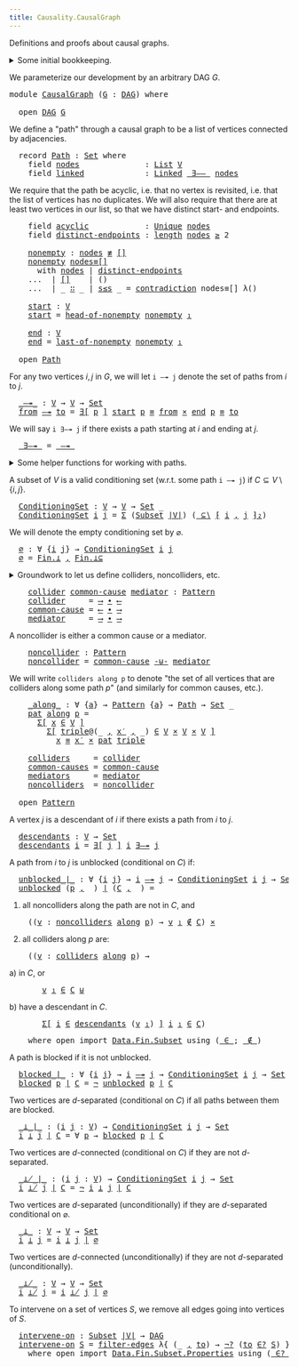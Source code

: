 ```yaml
---
title: Causality.CausalGraph
---
```


Definitions and proofs about causal graphs.

<details>
<summary>Some initial bookkeeping.</summary>
<div>
<pre class="Agda"><a id="153" class="Symbol">{-#</a> <a id="157" class="Keyword">OPTIONS</a> <a id="165" class="Pragma">--without-K</a> <a id="177" class="Pragma">--safe</a> <a id="184" class="Symbol">#-}</a>

<a id="189" class="Keyword">module</a> <a id="196" href="Causality.CausalGraph.html" class="Module">Causality.CausalGraph</a> <a id="218" class="Keyword">where</a>
</pre>
We import some of the other files in this project (to see the documentation for a module, click on its name).

<pre class="Agda"><a id="348" class="Keyword">open</a> <a id="353" class="Keyword">import</a> <a id="360" href="Causality.Data.Fin.Subset.html" class="Module">Causality.Data.Fin.Subset</a>
<a id="386" class="Keyword">open</a> <a id="391" class="Keyword">import</a> <a id="398" href="Causality.Data.Graph.html" class="Module">Causality.Data.Graph</a>
<a id="419" class="Keyword">open</a> <a id="424" class="Keyword">import</a> <a id="431" href="Causality.Data.Graphoid.html" class="Module">Causality.Data.Graphoid</a>
<a id="455" class="Keyword">open</a> <a id="460" class="Keyword">import</a> <a id="467" href="Causality.Data.List.html" class="Module">Causality.Data.List</a>
</pre>
<details>
<summary>Standard library imports.</summary>
<div>
<pre class="Agda"><a id="561" class="Keyword">open</a> <a id="566" class="Keyword">import</a> <a id="573" href="Data.Fin.html" class="Module">Data.Fin</a> <a id="582" class="Keyword">using</a> <a id="588" class="Symbol">(</a><a id="589" href="Data.Fin.Base.html#1154" class="Datatype">Fin</a><a id="592" class="Symbol">)</a>
<a id="594" class="Keyword">open</a> <a id="599" class="Keyword">import</a> <a id="606" href="Data.Fin.Subset.html" class="Module">Data.Fin.Subset</a> <a id="622" class="Keyword">using</a> <a id="628" class="Symbol">(</a><a id="629" href="Data.Fin.Subset.html#1064" class="Function">Subset</a><a id="635" class="Symbol">;</a> <a id="637" href="Data.Fin.Subset.html#2387" class="Function">⋃</a><a id="638" class="Symbol">)</a>
<a id="640" class="Keyword">import</a> <a id="647" href="Data.Fin.Subset.html" class="Module">Data.Fin.Subset</a> <a id="663" class="Symbol">as</a> <a id="666" class="Module">Fin</a>
<a id="670" class="Keyword">import</a> <a id="677" href="Data.Fin.Subset.Properties.html" class="Module">Data.Fin.Subset.Properties</a> <a id="704" class="Symbol">as</a> <a id="707" class="Module">Fin</a>
<a id="711" class="Keyword">open</a> <a id="716" class="Keyword">import</a> <a id="723" href="Data.List.html" class="Module">Data.List</a> <a id="733" class="Keyword">using</a> <a id="739" class="Symbol">(</a><a id="740" href="Agda.Builtin.List.html#147" class="Datatype">List</a><a id="744" class="Symbol">;</a> <a id="746" href="Agda.Builtin.List.html#199" class="InductiveConstructor Operator">_∷_</a><a id="749" class="Symbol">;</a> <a id="751" href="Data.List.Base.html#7793" class="InductiveConstructor">[]</a><a id="753" class="Symbol">;</a> <a id="755" href="Data.List.Base.html#5083" class="Function">length</a><a id="761" class="Symbol">)</a>
<a id="763" class="Keyword">open</a> <a id="768" class="Keyword">import</a> <a id="775" href="Data.List.Relation.Unary.Linked.html" class="Module">Data.List.Relation.Unary.Linked</a> <a id="807" class="Keyword">using</a> <a id="813" class="Symbol">(</a><a id="814" href="Data.List.Relation.Unary.Linked.html#1362" class="Datatype">Linked</a><a id="820" class="Symbol">)</a>
<a id="822" class="Keyword">open</a> <a id="827" class="Keyword">import</a> <a id="834" href="Data.List.Relation.Unary.Unique.Propositional.html" class="Module">Data.List.Relation.Unary.Unique.Propositional</a> <a id="880" class="Keyword">using</a> <a id="886" class="Symbol">(</a><a id="887" href="Data.List.Relation.Unary.Unique.Setoid.html#785" class="Datatype">Unique</a><a id="893" class="Symbol">)</a>
<a id="895" class="Keyword">import</a> <a id="902" href="Data.List.Relation.Unary.Unique.Propositional.Properties.html" class="Module">Data.List.Relation.Unary.Unique.Propositional.Properties</a> <a id="959" class="Symbol">as</a> <a id="962" class="Module">Unique</a>
<a id="969" class="Keyword">open</a> <a id="974" class="Keyword">import</a> <a id="981" href="Data.Nat.html" class="Module">Data.Nat</a> <a id="990" class="Keyword">using</a> <a id="996" class="Symbol">(</a><a id="997" href="Agda.Builtin.Nat.html#203" class="Datatype">ℕ</a><a id="998" class="Symbol">;</a> <a id="1000" href="Data.Nat.Base.html#2259" class="Function Operator">_≥_</a><a id="1003" class="Symbol">;</a> <a id="1005" href="Data.Nat.Base.html#1756" class="InductiveConstructor">s≤s</a><a id="1008" class="Symbol">)</a>
<a id="1010" class="Keyword">open</a> <a id="1015" class="Keyword">import</a> <a id="1022" href="Data.Product.html" class="Module">Data.Product</a> <a id="1035" class="Keyword">using</a> <a id="1041" class="Symbol">(</a><a id="1042" href="Data.Product.Base.html#1371" class="Function">∃-syntax</a><a id="1050" class="Symbol">;</a> <a id="1052" href="Agda.Builtin.Sigma.html#165" class="Record">Σ</a><a id="1053" class="Symbol">;</a> <a id="1055" href="Data.Product.Base.html#1244" class="Function">Σ-syntax</a><a id="1063" class="Symbol">;</a> <a id="1065" href="Data.Product.Base.html#1618" class="Function Operator">_×_</a><a id="1068" class="Symbol">;</a> <a id="1070" href="Agda.Builtin.Sigma.html#235" class="InductiveConstructor Operator">_,_</a><a id="1073" class="Symbol">)</a> <a id="1075" class="Keyword">renaming</a> <a id="1084" class="Symbol">(</a><a id="1085" href="Data.Product.Base.html#636" class="Field">proj₁</a> <a id="1091" class="Symbol">to</a> <a id="1094" class="Field">_₁</a><a id="1096" class="Symbol">)</a>
<a id="1098" class="Keyword">open</a> <a id="1103" class="Keyword">import</a> <a id="1110" href="Data.Sum.html" class="Module">Data.Sum</a> <a id="1119" class="Keyword">using</a> <a id="1125" class="Symbol">(</a><a id="1126" href="Data.Sum.Base.html#625" class="Datatype Operator">_⊎_</a><a id="1129" class="Symbol">)</a>
<a id="1131" class="Keyword">open</a> <a id="1136" class="Keyword">import</a> <a id="1143" href="Function.html" class="Module">Function</a> <a id="1152" class="Keyword">using</a> <a id="1158" class="Symbol">(</a><a id="1159" href="Function.Base.html#1115" class="Function Operator">_∘_</a><a id="1162" class="Symbol">;</a> <a id="1164" href="Function.Base.html#4042" class="Function Operator">case_of_</a><a id="1172" class="Symbol">)</a>
<a id="1174" class="Keyword">open</a> <a id="1179" class="Keyword">import</a> <a id="1186" href="Relation.Binary.PropositionalEquality.html" class="Module">Relation.Binary.PropositionalEquality</a> <a id="1224" class="Keyword">using</a> <a id="1230" class="Symbol">(</a><a id="1231" href="Agda.Builtin.Equality.html#150" class="Datatype Operator">_≡_</a><a id="1234" class="Symbol">;</a> <a id="1236" href="Relation.Binary.PropositionalEquality.Core.html#858" class="Function Operator">_≢_</a><a id="1239" class="Symbol">;</a> <a id="1241" href="Agda.Builtin.Equality.html#207" class="InductiveConstructor">refl</a><a id="1245" class="Symbol">)</a>
<a id="1247" class="Keyword">open</a> <a id="1252" class="Keyword">import</a> <a id="1259" href="Relation.Nullary.html" class="Module">Relation.Nullary</a> <a id="1276" class="Keyword">using</a> <a id="1282" class="Symbol">(</a><a id="1283" href="Relation.Nullary.Negation.Core.html#698" class="Function Operator">¬_</a><a id="1285" class="Symbol">;</a> <a id="1287" href="Relation.Nullary.Decidable.Core.html#2517" class="Function">¬?</a><a id="1289" class="Symbol">;</a> <a id="1291" href="Relation.Nullary.Negation.Core.html#1226" class="Function">contradiction</a><a id="1304" class="Symbol">)</a>
</pre></div>
</details>

<details>
<summary>Some utility functions, for use below.</summary>
<div>
<pre class="Agda"><a id="_-×-_"></a><a id="1411" href="Causality.CausalGraph.html#1411" class="Function Operator">_-×-_</a> <a id="1417" class="Symbol">:</a> <a id="1419" class="Symbol">∀</a> <a id="1421" class="Symbol">{</a><a id="1422" href="Causality.CausalGraph.html#1422" class="Bound">a</a> <a id="1424" href="Causality.CausalGraph.html#1424" class="Bound">b</a> <a id="1426" href="Causality.CausalGraph.html#1426" class="Bound">c</a><a id="1427" class="Symbol">}</a> <a id="1429" class="Symbol">{</a><a id="1430" href="Causality.CausalGraph.html#1430" class="Bound">A</a> <a id="1432" class="Symbol">:</a> <a id="1434" href="Agda.Primitive.html#388" class="Primitive">Set</a> <a id="1438" href="Causality.CausalGraph.html#1422" class="Bound">a</a><a id="1439" class="Symbol">}</a> <a id="1441" class="Symbol">→</a> <a id="1443" class="Symbol">(</a><a id="1444" href="Causality.CausalGraph.html#1430" class="Bound">A</a> <a id="1446" class="Symbol">→</a> <a id="1448" href="Agda.Primitive.html#388" class="Primitive">Set</a> <a id="1452" href="Causality.CausalGraph.html#1424" class="Bound">b</a><a id="1453" class="Symbol">)</a> <a id="1455" class="Symbol">→</a> <a id="1457" class="Symbol">(</a><a id="1458" href="Causality.CausalGraph.html#1430" class="Bound">A</a> <a id="1460" class="Symbol">→</a> <a id="1462" href="Agda.Primitive.html#388" class="Primitive">Set</a> <a id="1466" href="Causality.CausalGraph.html#1426" class="Bound">c</a><a id="1467" class="Symbol">)</a> <a id="1469" class="Symbol">→</a> <a id="1471" class="Symbol">(</a><a id="1472" href="Causality.CausalGraph.html#1430" class="Bound">A</a> <a id="1474" class="Symbol">→</a> <a id="1476" href="Agda.Primitive.html#388" class="Primitive">Set</a> <a id="1480" class="Symbol">_)</a>
<a id="1483" href="Causality.CausalGraph.html#1483" class="Bound">P</a> <a id="1485" href="Causality.CausalGraph.html#1411" class="Function Operator">-×-</a> <a id="1489" href="Causality.CausalGraph.html#1489" class="Bound">Q</a> <a id="1491" class="Symbol">=</a> <a id="1493" class="Symbol">λ</a> <a id="1495" href="Causality.CausalGraph.html#1495" class="Bound">x</a> <a id="1497" class="Symbol">→</a> <a id="1499" href="Causality.CausalGraph.html#1483" class="Bound">P</a> <a id="1501" href="Causality.CausalGraph.html#1495" class="Bound">x</a> <a id="1503" href="Data.Product.Base.html#1618" class="Function Operator">×</a> <a id="1505" href="Causality.CausalGraph.html#1489" class="Bound">Q</a> <a id="1507" href="Causality.CausalGraph.html#1495" class="Bound">x</a>

<a id="_-⊎-_"></a><a id="1510" href="Causality.CausalGraph.html#1510" class="Function Operator">_-⊎-_</a> <a id="1516" class="Symbol">:</a> <a id="1518" class="Symbol">∀</a> <a id="1520" class="Symbol">{</a><a id="1521" href="Causality.CausalGraph.html#1521" class="Bound">a</a> <a id="1523" href="Causality.CausalGraph.html#1523" class="Bound">b</a> <a id="1525" href="Causality.CausalGraph.html#1525" class="Bound">c</a><a id="1526" class="Symbol">}</a> <a id="1528" class="Symbol">{</a><a id="1529" href="Causality.CausalGraph.html#1529" class="Bound">A</a> <a id="1531" class="Symbol">:</a> <a id="1533" href="Agda.Primitive.html#388" class="Primitive">Set</a> <a id="1537" href="Causality.CausalGraph.html#1521" class="Bound">a</a><a id="1538" class="Symbol">}</a> <a id="1540" class="Symbol">→</a> <a id="1542" class="Symbol">(</a><a id="1543" href="Causality.CausalGraph.html#1529" class="Bound">A</a> <a id="1545" class="Symbol">→</a> <a id="1547" href="Agda.Primitive.html#388" class="Primitive">Set</a> <a id="1551" href="Causality.CausalGraph.html#1523" class="Bound">b</a><a id="1552" class="Symbol">)</a> <a id="1554" class="Symbol">→</a> <a id="1556" class="Symbol">(</a><a id="1557" href="Causality.CausalGraph.html#1529" class="Bound">A</a> <a id="1559" class="Symbol">→</a> <a id="1561" href="Agda.Primitive.html#388" class="Primitive">Set</a> <a id="1565" href="Causality.CausalGraph.html#1525" class="Bound">c</a><a id="1566" class="Symbol">)</a> <a id="1568" class="Symbol">→</a> <a id="1570" class="Symbol">(</a><a id="1571" href="Causality.CausalGraph.html#1529" class="Bound">A</a> <a id="1573" class="Symbol">→</a> <a id="1575" href="Agda.Primitive.html#388" class="Primitive">Set</a> <a id="1579" class="Symbol">_)</a>
<a id="1582" href="Causality.CausalGraph.html#1582" class="Bound">P</a> <a id="1584" href="Causality.CausalGraph.html#1510" class="Function Operator">-⊎-</a> <a id="1588" href="Causality.CausalGraph.html#1588" class="Bound">Q</a> <a id="1590" class="Symbol">=</a> <a id="1592" class="Symbol">λ</a> <a id="1594" href="Causality.CausalGraph.html#1594" class="Bound">x</a> <a id="1596" class="Symbol">→</a> <a id="1598" href="Causality.CausalGraph.html#1582" class="Bound">P</a> <a id="1600" href="Causality.CausalGraph.html#1594" class="Bound">x</a> <a id="1602" href="Data.Sum.Base.html#625" class="Datatype Operator">⊎</a> <a id="1604" href="Causality.CausalGraph.html#1588" class="Bound">Q</a> <a id="1606" href="Causality.CausalGraph.html#1594" class="Bound">x</a>
</pre></div>
</details>
</div>
</details>

We parameterize our development by an arbitrary DAG $G$.

<pre class="Agda"><a id="1715" class="Keyword">module</a> <a id="CausalGraph"></a><a id="1722" href="Causality.CausalGraph.html#1722" class="Module">CausalGraph</a> <a id="1734" class="Symbol">(</a><a id="1735" href="Causality.CausalGraph.html#1735" class="Bound">G</a> <a id="1737" class="Symbol">:</a> <a id="1739" href="Causality.Data.Graph.html#2298" class="Record">DAG</a><a id="1742" class="Symbol">)</a> <a id="1744" class="Keyword">where</a>

  <a id="1753" class="Keyword">open</a> <a id="1758" href="Causality.Data.Graph.html#2298" class="Module">DAG</a> <a id="1762" href="Causality.CausalGraph.html#1735" class="Bound">G</a>
</pre>
We define a "path" through a causal graph to be a list of vertices connected by adjacencies.

<pre class="Agda">  <a id="1873" class="Keyword">record</a> <a id="CausalGraph.Path"></a><a id="1880" href="Causality.CausalGraph.html#1880" class="Record">Path</a> <a id="1885" class="Symbol">:</a> <a id="1887" href="Agda.Primitive.html#388" class="Primitive">Set</a> <a id="1891" class="Keyword">where</a>
    <a id="1901" class="Keyword">field</a> <a id="CausalGraph.Path.nodes"></a><a id="1907" href="Causality.CausalGraph.html#1907" class="Field">nodes</a>              <a id="1926" class="Symbol">:</a> <a id="1928" href="Agda.Builtin.List.html#147" class="Datatype">List</a> <a id="1933" href="Causality.Data.Graph.html#745" class="Function">V</a>
    <a id="1939" class="Keyword">field</a> <a id="CausalGraph.Path.linked"></a><a id="1945" href="Causality.CausalGraph.html#1945" class="Field">linked</a>             <a id="1964" class="Symbol">:</a> <a id="1966" href="Data.List.Relation.Unary.Linked.html#1362" class="Datatype">Linked</a> <a id="1973" href="Causality.Data.Graph.html#985" class="Function Operator">_∃——_</a> <a id="1979" href="Causality.CausalGraph.html#1907" class="Field">nodes</a>
</pre>
We require that the path be acyclic, i.e. that no vertex is revisited, i.e. that the list of vertices
has no duplicates. We will also require that there are at least two vertices in our list, so that
we have distinct start- and endpoints.

<pre class="Agda">    <a id="2238" class="Keyword">field</a> <a id="CausalGraph.Path.acyclic"></a><a id="2244" href="Causality.CausalGraph.html#2244" class="Field">acyclic</a>            <a id="2263" class="Symbol">:</a> <a id="2265" href="Data.List.Relation.Unary.Unique.Setoid.html#785" class="Datatype">Unique</a> <a id="2272" href="Causality.CausalGraph.html#1907" class="Field">nodes</a>
    <a id="2282" class="Keyword">field</a> <a id="CausalGraph.Path.distinct-endpoints"></a><a id="2288" href="Causality.CausalGraph.html#2288" class="Field">distinct-endpoints</a> <a id="2307" class="Symbol">:</a> <a id="2309" href="Data.List.Base.html#5083" class="Function">length</a> <a id="2316" href="Causality.CausalGraph.html#1907" class="Field">nodes</a> <a id="2322" href="Data.Nat.Base.html#2259" class="Function Operator">≥</a> <a id="2324" class="Number">2</a>

    <a id="CausalGraph.Path.nonempty"></a><a id="2331" href="Causality.CausalGraph.html#2331" class="Function">nonempty</a> <a id="2340" class="Symbol">:</a> <a id="2342" href="Causality.CausalGraph.html#1907" class="Field">nodes</a> <a id="2348" href="Relation.Binary.PropositionalEquality.Core.html#858" class="Function Operator">≢</a> <a id="2350" href="Agda.Builtin.List.html#184" class="InductiveConstructor">[]</a>
    <a id="2357" href="Causality.CausalGraph.html#2331" class="Function">nonempty</a> <a id="2366" href="Causality.CausalGraph.html#2366" class="Bound">nodes≡[]</a>
      <a id="2381" class="Keyword">with</a> <a id="2386" href="Causality.CausalGraph.html#1907" class="Field">nodes</a> <a id="2392" class="Symbol">|</a> <a id="2394" href="Causality.CausalGraph.html#2288" class="Field">distinct-endpoints</a>
    <a id="2417" class="Symbol">...</a>  <a id="2422" class="Symbol">|</a> <a id="2424" href="Agda.Builtin.List.html#184" class="InductiveConstructor">[]</a>    <a id="2430" class="Symbol">|</a> <a id="2432" class="Symbol">()</a>
    <a id="2439" class="Symbol">...</a>  <a id="2444" class="Symbol">|</a> <a id="2446" class="Symbol">_</a> <a id="2448" href="Agda.Builtin.List.html#199" class="InductiveConstructor Operator">∷</a> <a id="2450" class="Symbol">_</a> <a id="2452" class="Symbol">|</a> <a id="2454" href="Data.Nat.Base.html#1756" class="InductiveConstructor">s≤s</a> <a id="2458" class="Symbol">_</a> <a id="2460" class="Symbol">=</a> <a id="2462" href="Relation.Nullary.Negation.Core.html#1226" class="Function">contradiction</a> <a id="2476" class="Bound">nodes≡[]</a> <a id="2485" class="Symbol">λ()</a>

    <a id="CausalGraph.Path.start"></a><a id="2494" href="Causality.CausalGraph.html#2494" class="Function">start</a> <a id="2500" class="Symbol">:</a> <a id="2502" href="Causality.Data.Graph.html#745" class="Function">V</a>
    <a id="2508" href="Causality.CausalGraph.html#2494" class="Function">start</a> <a id="2514" class="Symbol">=</a> <a id="2516" href="Causality.Data.List.html#3092" class="Function">head-of-nonempty</a> <a id="2533" href="Causality.CausalGraph.html#2331" class="Function">nonempty</a> <a id="2542" href="Causality.CausalGraph.html#1094" class="Field Operator">₁</a>

    <a id="CausalGraph.Path.end"></a><a id="2549" href="Causality.CausalGraph.html#2549" class="Function">end</a> <a id="2553" class="Symbol">:</a> <a id="2555" href="Causality.Data.Graph.html#745" class="Function">V</a>
    <a id="2561" href="Causality.CausalGraph.html#2549" class="Function">end</a> <a id="2565" class="Symbol">=</a> <a id="2567" href="Causality.Data.List.html#2810" class="Function">last-of-nonempty</a> <a id="2584" href="Causality.CausalGraph.html#2331" class="Function">nonempty</a> <a id="2593" href="Causality.CausalGraph.html#1094" class="Field Operator">₁</a>

  <a id="2598" class="Keyword">open</a> <a id="2603" href="Causality.CausalGraph.html#1880" class="Module">Path</a>
</pre>
For any two vertices $i, j$ in $G$, we will let `i —↠ j` denote the set of paths from $i$ to $j$.

<pre class="Agda">  <a id="CausalGraph._—↠_"></a><a id="2722" href="Causality.CausalGraph.html#2722" class="Function Operator">_—↠_</a> <a id="2727" class="Symbol">:</a> <a id="2729" href="Causality.Data.Graph.html#745" class="Function">V</a> <a id="2731" class="Symbol">→</a> <a id="2733" href="Causality.Data.Graph.html#745" class="Function">V</a> <a id="2735" class="Symbol">→</a> <a id="2737" href="Agda.Primitive.html#388" class="Primitive">Set</a>
  <a id="2743" href="Causality.CausalGraph.html#2743" class="Bound">from</a> <a id="2748" href="Causality.CausalGraph.html#2722" class="Function Operator">—↠</a> <a id="2751" href="Causality.CausalGraph.html#2751" class="Bound">to</a> <a id="2754" class="Symbol">=</a> <a id="2756" href="Data.Product.Base.html#1371" class="Function">∃[</a> <a id="2759" href="Causality.CausalGraph.html#2759" class="Bound">p</a> <a id="2761" href="Data.Product.Base.html#1371" class="Function">]</a> <a id="2763" href="Causality.CausalGraph.html#2494" class="Function">start</a> <a id="2769" href="Causality.CausalGraph.html#2759" class="Bound">p</a> <a id="2771" href="Agda.Builtin.Equality.html#150" class="Datatype Operator">≡</a> <a id="2773" href="Causality.CausalGraph.html#2743" class="Bound">from</a> <a id="2778" href="Data.Product.Base.html#1618" class="Function Operator">×</a> <a id="2780" href="Causality.CausalGraph.html#2549" class="Function">end</a> <a id="2784" href="Causality.CausalGraph.html#2759" class="Bound">p</a> <a id="2786" href="Agda.Builtin.Equality.html#150" class="Datatype Operator">≡</a> <a id="2788" href="Causality.CausalGraph.html#2751" class="Bound">to</a>
</pre>
We will say `i ∃—↠ j` if there exists a path starting at $i$ and ending at $j$.

<pre class="Agda">  <a id="CausalGraph._∃—↠_"></a><a id="2887" href="Causality.CausalGraph.html#2887" class="Function Operator">_∃—↠_</a> <a id="2893" class="Symbol">=</a> <a id="2895" href="Causality.CausalGraph.html#2722" class="Function Operator">_—↠_</a>
</pre>
<details>
<summary>Some helper functions for working with paths.</summary>
<div>
<pre class="Agda">  <a id="CausalGraph.triples-along"></a><a id="2996" href="Causality.CausalGraph.html#2996" class="Function">triples-along</a> <a id="3010" class="Symbol">:</a> <a id="3012" href="Causality.CausalGraph.html#1880" class="Record">Path</a> <a id="3017" class="Symbol">→</a> <a id="3019" href="Agda.Builtin.List.html#147" class="Datatype">List</a> <a id="3024" class="Symbol">(</a><a id="3025" href="Causality.Data.Graph.html#745" class="Function">V</a> <a id="3027" href="Data.Product.Base.html#1618" class="Function Operator">×</a> <a id="3029" href="Causality.Data.Graph.html#745" class="Function">V</a> <a id="3031" href="Data.Product.Base.html#1618" class="Function Operator">×</a> <a id="3033" href="Causality.Data.Graph.html#745" class="Function">V</a><a id="3034" class="Symbol">)</a>
  <a id="3038" href="Causality.CausalGraph.html#2996" class="Function">triples-along</a> <a id="3052" class="Symbol">=</a> <a id="3054" href="Causality.Data.List.html#2358" class="Function">triples</a> <a id="3062" href="Function.Base.html#1115" class="Function Operator">∘</a> <a id="3064" href="Causality.CausalGraph.html#1907" class="Field">nodes</a>

  <a id="CausalGraph._visits_"></a><a id="3073" href="Causality.CausalGraph.html#3073" class="Function Operator">_visits_</a> <a id="3082" class="Symbol">:</a> <a id="3084" class="Symbol">(</a><a id="3085" href="Causality.CausalGraph.html#3085" class="Bound">p</a> <a id="3087" class="Symbol">:</a> <a id="3089" href="Causality.CausalGraph.html#1880" class="Record">Path</a><a id="3093" class="Symbol">)</a> <a id="3095" class="Symbol">→</a> <a id="3097" class="Symbol">(</a><a id="3098" href="Causality.CausalGraph.html#3098" class="Bound">v</a> <a id="3100" class="Symbol">:</a> <a id="3102" href="Causality.Data.Graph.html#745" class="Function">V</a><a id="3103" class="Symbol">)</a> <a id="3105" class="Symbol">→</a> <a id="3107" href="Agda.Primitive.html#388" class="Primitive">Set</a>
  <a id="3113" href="Causality.CausalGraph.html#3113" class="Bound">p</a> <a id="3115" href="Causality.CausalGraph.html#3073" class="Function Operator">visits</a> <a id="3122" href="Causality.CausalGraph.html#3122" class="Bound">v</a> <a id="3124" class="Symbol">=</a> <a id="3126" href="Causality.CausalGraph.html#3122" class="Bound">v</a> <a id="3128" href="Data.List.Membership.Setoid.html#950" class="Function Operator">∈</a> <a id="3130" href="Causality.CausalGraph.html#1907" class="Field">nodes</a> <a id="3136" href="Causality.CausalGraph.html#3113" class="Bound">p</a>
    <a id="3142" class="Keyword">where</a> <a id="3148" class="Keyword">open</a> <a id="3153" class="Keyword">import</a> <a id="3160" href="Data.List.Membership.Propositional.html" class="Module">Data.List.Membership.Propositional</a> <a id="3195" class="Keyword">using</a> <a id="3201" class="Symbol">(</a><a id="3202" href="Data.List.Membership.Setoid.html#950" class="Function Operator">_∈_</a><a id="3205" class="Symbol">)</a>
</pre></div>
</details>

A subset of $V$ is a valid conditioning set (w.r.t. some path `i —↠ j`) if $C \subseteq V \setminus \{ i , j \}$.

<pre class="Agda">  <a id="CausalGraph.ConditioningSet"></a><a id="3355" href="Causality.CausalGraph.html#3355" class="Function">ConditioningSet</a> <a id="3371" class="Symbol">:</a> <a id="3373" href="Causality.Data.Graph.html#745" class="Function">V</a> <a id="3375" class="Symbol">→</a> <a id="3377" href="Causality.Data.Graph.html#745" class="Function">V</a> <a id="3379" class="Symbol">→</a> <a id="3381" href="Agda.Primitive.html#388" class="Primitive">Set</a> <a id="3385" class="Symbol">_</a>
  <a id="3389" href="Causality.CausalGraph.html#3355" class="Function">ConditioningSet</a> <a id="3405" href="Causality.CausalGraph.html#3405" class="Bound">i</a> <a id="3407" href="Causality.CausalGraph.html#3407" class="Bound">j</a> <a id="3409" class="Symbol">=</a> <a id="3411" href="Agda.Builtin.Sigma.html#165" class="Record">Σ</a> <a id="3413" class="Symbol">(</a><a id="3414" href="Data.Fin.Subset.html#1064" class="Function">Subset</a> <a id="3421" href="Causality.Data.Graph.html#734" class="Function">|V|</a><a id="3424" class="Symbol">)</a> <a id="3426" class="Symbol">(</a><a id="3427" href="Causality.Data.Fin.Subset.html#5305" class="Function Operator">_⊆∖</a> <a id="3431" href="Causality.Data.Fin.Subset.html#5360" class="Function Operator">⁅</a> <a id="3433" href="Causality.CausalGraph.html#3405" class="Bound">i</a> <a id="3435" href="Agda.Builtin.Sigma.html#235" class="InductiveConstructor Operator">,</a> <a id="3437" href="Causality.CausalGraph.html#3407" class="Bound">j</a> <a id="3439" href="Causality.Data.Fin.Subset.html#5360" class="Function Operator">⁆₂</a><a id="3441" class="Symbol">)</a>
</pre>
We will denote the empty conditioning set by $\varnothing$.

<pre class="Agda">  <a id="CausalGraph.∅"></a><a id="3519" href="Causality.CausalGraph.html#3519" class="Function">∅</a> <a id="3521" class="Symbol">:</a> <a id="3523" class="Symbol">∀</a> <a id="3525" class="Symbol">{</a><a id="3526" href="Causality.CausalGraph.html#3526" class="Bound">i</a> <a id="3528" href="Causality.CausalGraph.html#3528" class="Bound">j</a><a id="3529" class="Symbol">}</a> <a id="3531" class="Symbol">→</a> <a id="3533" href="Causality.CausalGraph.html#3355" class="Function">ConditioningSet</a> <a id="3549" href="Causality.CausalGraph.html#3526" class="Bound">i</a> <a id="3551" href="Causality.CausalGraph.html#3528" class="Bound">j</a>
  <a id="3555" href="Causality.CausalGraph.html#3519" class="Function">∅</a> <a id="3557" class="Symbol">=</a> <a id="3559" href="Data.Fin.Subset.html#1213" class="Function">Fin.⊥</a> <a id="3565" href="Agda.Builtin.Sigma.html#235" class="InductiveConstructor Operator">,</a> <a id="3567" href="Data.Fin.Subset.Properties.html#4655" class="Function">Fin.⊥⊆</a>
</pre>
<details>
<summary>Groundwork to let us define colliders, noncolliders, etc.</summary>
<div>
<pre class="Agda">  <a id="3682" class="Keyword">module</a> <a id="CausalGraph.Pattern"></a><a id="3689" href="Causality.CausalGraph.html#3689" class="Module">Pattern</a> <a id="3697" class="Keyword">where</a>

    <a id="CausalGraph.Pattern.Pattern"></a><a id="3708" href="Causality.CausalGraph.html#3708" class="Function">Pattern</a> <a id="3716" class="Symbol">:</a> <a id="3718" class="Symbol">∀</a> <a id="3720" class="Symbol">{</a><a id="3721" href="Causality.CausalGraph.html#3721" class="Bound">a</a><a id="3722" class="Symbol">}</a> <a id="3724" class="Symbol">→</a> <a id="3726" href="Agda.Primitive.html#388" class="Primitive">Set</a> <a id="3730" class="Symbol">_</a>
    <a id="3736" href="Causality.CausalGraph.html#3708" class="Function">Pattern</a> <a id="3744" class="Symbol">{</a><a id="3745" href="Causality.CausalGraph.html#3745" class="Bound">a</a><a id="3746" class="Symbol">}</a> <a id="3748" class="Symbol">=</a> <a id="3750" href="Causality.Data.Graph.html#745" class="Function">V</a> <a id="3752" href="Data.Product.Base.html#1618" class="Function Operator">×</a> <a id="3754" href="Causality.Data.Graph.html#745" class="Function">V</a> <a id="3756" href="Data.Product.Base.html#1618" class="Function Operator">×</a> <a id="3758" href="Causality.Data.Graph.html#745" class="Function">V</a> <a id="3760" class="Symbol">→</a> <a id="3762" href="Agda.Primitive.html#388" class="Primitive">Set</a> <a id="3766" href="Causality.CausalGraph.html#3745" class="Bound">a</a>


    <a id="3774" class="Keyword">module</a> <a id="CausalGraph.Pattern.Notation"></a><a id="3781" href="Causality.CausalGraph.html#3781" class="Module">Notation</a> <a id="3790" class="Keyword">where</a>

      <a id="CausalGraph.Pattern.Notation._∙_"></a><a id="3803" href="Causality.CausalGraph.html#3803" class="Function Operator">_∙_</a> <a id="3807" class="Symbol">:</a> <a id="3809" class="Symbol">∀</a> <a id="3811" class="Symbol">{</a><a id="3812" href="Causality.CausalGraph.html#3812" class="Bound">a</a> <a id="3814" href="Causality.CausalGraph.html#3814" class="Bound">b</a><a id="3815" class="Symbol">}</a> <a id="3817" class="Symbol">→</a> <a id="3819" class="Symbol">(</a><a id="3820" href="Causality.Data.Graph.html#745" class="Function">V</a> <a id="3822" class="Symbol">→</a> <a id="3824" href="Causality.Data.Graph.html#745" class="Function">V</a> <a id="3826" class="Symbol">→</a> <a id="3828" href="Agda.Primitive.html#388" class="Primitive">Set</a> <a id="3832" href="Causality.CausalGraph.html#3812" class="Bound">a</a><a id="3833" class="Symbol">)</a> <a id="3835" class="Symbol">→</a> <a id="3837" class="Symbol">(</a><a id="3838" href="Causality.Data.Graph.html#745" class="Function">V</a> <a id="3840" class="Symbol">→</a> <a id="3842" href="Causality.Data.Graph.html#745" class="Function">V</a> <a id="3844" class="Symbol">→</a> <a id="3846" href="Agda.Primitive.html#388" class="Primitive">Set</a> <a id="3850" href="Causality.CausalGraph.html#3814" class="Bound">b</a><a id="3851" class="Symbol">)</a> <a id="3853" class="Symbol">→</a> <a id="3855" href="Causality.CausalGraph.html#3708" class="Function">Pattern</a>
      <a id="3869" href="Causality.CausalGraph.html#3869" class="Bound Operator">_l-x_</a> <a id="3875" href="Causality.CausalGraph.html#3803" class="Function Operator">∙</a> <a id="3877" href="Causality.CausalGraph.html#3877" class="Bound Operator">_x-r_</a> <a id="3883" class="Symbol">=</a> <a id="3885" class="Symbol">λ{</a> <a id="3888" class="Symbol">(</a><a id="3889" href="Causality.CausalGraph.html#3889" class="Bound">l</a> <a id="3891" href="Agda.Builtin.Sigma.html#235" class="InductiveConstructor Operator">,</a> <a id="3893" href="Causality.CausalGraph.html#3893" class="Bound">x</a> <a id="3895" href="Agda.Builtin.Sigma.html#235" class="InductiveConstructor Operator">,</a> <a id="3897" href="Causality.CausalGraph.html#3897" class="Bound">r</a><a id="3898" class="Symbol">)</a> <a id="3900" class="Symbol">→</a> <a id="3902" href="Causality.CausalGraph.html#3889" class="Bound">l</a> <a id="3904" href="Causality.CausalGraph.html#3869" class="Bound Operator">l-x</a> <a id="3908" href="Causality.CausalGraph.html#3893" class="Bound">x</a> <a id="3910" href="Data.Product.Base.html#1618" class="Function Operator">×</a> <a id="3912" href="Causality.CausalGraph.html#3893" class="Bound">x</a> <a id="3914" href="Causality.CausalGraph.html#3877" class="Bound Operator">x-r</a> <a id="3918" href="Causality.CausalGraph.html#3897" class="Bound">r</a> <a id="3920" class="Symbol">}</a>

      <a id="CausalGraph.Pattern.Notation.⟶"></a><a id="3929" href="Causality.CausalGraph.html#3929" class="Function">⟶</a> <a id="3931" class="Symbol">=</a> <a id="3933" href="Causality.Data.Graph.html#822" class="Function Operator">_∃⟶_</a>
      <a id="CausalGraph.Pattern.Notation.⟵"></a><a id="3944" href="Causality.CausalGraph.html#3944" class="Function">⟵</a> <a id="3946" class="Symbol">=</a> <a id="3948" href="Causality.Data.Graph.html#940" class="Function Operator">_∃⟵_</a>

    <a id="3958" class="Keyword">open</a> <a id="3963" href="Causality.CausalGraph.html#3781" class="Module">Notation</a>
</pre></div>
</details>

<pre class="Agda">    <a id="CausalGraph.Pattern.collider"></a><a id="4007" href="Causality.CausalGraph.html#4007" class="Function">collider</a> <a id="CausalGraph.Pattern.common-cause"></a><a id="4016" href="Causality.CausalGraph.html#4016" class="Function">common-cause</a> <a id="CausalGraph.Pattern.mediator"></a><a id="4029" href="Causality.CausalGraph.html#4029" class="Function">mediator</a> <a id="4038" class="Symbol">:</a> <a id="4040" href="Causality.CausalGraph.html#3708" class="Function">Pattern</a>
    <a id="4052" href="Causality.CausalGraph.html#4007" class="Function">collider</a>     <a id="4065" class="Symbol">=</a> <a id="4067" href="Causality.CausalGraph.html#3929" class="Function">⟶</a> <a id="4069" href="Causality.CausalGraph.html#3803" class="Function Operator">∙</a> <a id="4071" href="Causality.CausalGraph.html#3944" class="Function">⟵</a>
    <a id="4077" href="Causality.CausalGraph.html#4016" class="Function">common-cause</a> <a id="4090" class="Symbol">=</a> <a id="4092" href="Causality.CausalGraph.html#3944" class="Function">⟵</a> <a id="4094" href="Causality.CausalGraph.html#3803" class="Function Operator">∙</a> <a id="4096" href="Causality.CausalGraph.html#3929" class="Function">⟶</a>
    <a id="4102" href="Causality.CausalGraph.html#4029" class="Function">mediator</a>     <a id="4115" class="Symbol">=</a> <a id="4117" href="Causality.CausalGraph.html#3929" class="Function">⟶</a> <a id="4119" href="Causality.CausalGraph.html#3803" class="Function Operator">∙</a> <a id="4121" href="Causality.CausalGraph.html#3929" class="Function">⟶</a>
</pre>
A noncollider is either a common cause or a mediator.

<pre class="Agda">    <a id="CausalGraph.Pattern.noncollider"></a><a id="4195" href="Causality.CausalGraph.html#4195" class="Function">noncollider</a> <a id="4207" class="Symbol">:</a> <a id="4209" href="Causality.CausalGraph.html#3708" class="Function">Pattern</a>
    <a id="4221" href="Causality.CausalGraph.html#4195" class="Function">noncollider</a> <a id="4233" class="Symbol">=</a> <a id="4235" href="Causality.CausalGraph.html#4016" class="Function">common-cause</a> <a id="4248" href="Causality.CausalGraph.html#1510" class="Function Operator">-⊎-</a> <a id="4252" href="Causality.CausalGraph.html#4029" class="Function">mediator</a>
</pre>
We will write `colliders along p` to denote "the set of all vertices that are colliders along some path $p$"
(and similarly for common causes, etc.).

<pre class="Agda">    <a id="CausalGraph.Pattern._along_"></a><a id="4429" href="Causality.CausalGraph.html#4429" class="Function Operator">_along_</a> <a id="4437" class="Symbol">:</a> <a id="4439" class="Symbol">∀</a> <a id="4441" class="Symbol">{</a><a id="4442" href="Causality.CausalGraph.html#4442" class="Bound">a</a><a id="4443" class="Symbol">}</a> <a id="4445" class="Symbol">→</a> <a id="4447" href="Causality.CausalGraph.html#3708" class="Function">Pattern</a> <a id="4455" class="Symbol">{</a><a id="4456" href="Causality.CausalGraph.html#4442" class="Bound">a</a><a id="4457" class="Symbol">}</a> <a id="4459" class="Symbol">→</a> <a id="4461" href="Causality.CausalGraph.html#1880" class="Record">Path</a> <a id="4466" class="Symbol">→</a> <a id="4468" href="Agda.Primitive.html#388" class="Primitive">Set</a> <a id="4472" class="Symbol">_</a>
    <a id="4478" href="Causality.CausalGraph.html#4478" class="Bound">pat</a> <a id="4482" href="Causality.CausalGraph.html#4429" class="Function Operator">along</a> <a id="4488" href="Causality.CausalGraph.html#4488" class="Bound">p</a> <a id="4490" class="Symbol">=</a>
      <a id="4498" href="Data.Product.Base.html#1244" class="Function">Σ[</a> <a id="4501" href="Causality.CausalGraph.html#4501" class="Bound">x</a> <a id="4503" href="Data.Product.Base.html#1244" class="Function">∈</a> <a id="4505" href="Causality.Data.Graph.html#745" class="Function">V</a> <a id="4507" href="Data.Product.Base.html#1244" class="Function">]</a>
        <a id="4517" href="Data.Product.Base.html#1244" class="Function">Σ[</a> <a id="4520" href="Causality.CausalGraph.html#4520" class="Bound">triple</a><a id="4526" class="Symbol">@(_</a> <a id="4530" href="Agda.Builtin.Sigma.html#235" class="InductiveConstructor Operator">,</a> <a id="4532" href="Causality.CausalGraph.html#4532" class="Bound">x′</a> <a id="4535" href="Agda.Builtin.Sigma.html#235" class="InductiveConstructor Operator">,</a> <a id="4537" class="Symbol">_)</a> <a id="4540" href="Data.Product.Base.html#1244" class="Function">∈</a> <a id="4542" href="Causality.Data.Graph.html#745" class="Function">V</a> <a id="4544" href="Data.Product.Base.html#1618" class="Function Operator">×</a> <a id="4546" href="Causality.Data.Graph.html#745" class="Function">V</a> <a id="4548" href="Data.Product.Base.html#1618" class="Function Operator">×</a> <a id="4550" href="Causality.Data.Graph.html#745" class="Function">V</a> <a id="4552" href="Data.Product.Base.html#1244" class="Function">]</a>
          <a id="4564" href="Causality.CausalGraph.html#4501" class="Bound">x</a> <a id="4566" href="Agda.Builtin.Equality.html#150" class="Datatype Operator">≡</a> <a id="4568" href="Causality.CausalGraph.html#4532" class="Bound">x′</a> <a id="4571" href="Data.Product.Base.html#1618" class="Function Operator">×</a> <a id="4573" href="Causality.CausalGraph.html#4478" class="Bound">pat</a> <a id="4577" href="Causality.CausalGraph.html#4520" class="Bound">triple</a>

    <a id="CausalGraph.Pattern.colliders"></a><a id="4589" href="Causality.CausalGraph.html#4589" class="Function">colliders</a>     <a id="4603" class="Symbol">=</a> <a id="4605" href="Causality.CausalGraph.html#4007" class="Function">collider</a>
    <a id="CausalGraph.Pattern.common-causes"></a><a id="4618" href="Causality.CausalGraph.html#4618" class="Function">common-causes</a> <a id="4632" class="Symbol">=</a> <a id="4634" href="Causality.CausalGraph.html#4016" class="Function">common-cause</a>
    <a id="CausalGraph.Pattern.mediators"></a><a id="4651" href="Causality.CausalGraph.html#4651" class="Function">mediators</a>     <a id="4665" class="Symbol">=</a> <a id="4667" href="Causality.CausalGraph.html#4029" class="Function">mediator</a>
    <a id="CausalGraph.Pattern.noncolliders"></a><a id="4680" href="Causality.CausalGraph.html#4680" class="Function">noncolliders</a>  <a id="4694" class="Symbol">=</a> <a id="4696" href="Causality.CausalGraph.html#4195" class="Function">noncollider</a>

  <a id="4711" class="Keyword">open</a> <a id="4716" href="Causality.CausalGraph.html#3689" class="Module">Pattern</a>
</pre>
A vertex $j$ is a descendant of $i$ if there exists a path from $i$ to $j$.

<pre class="Agda">  <a id="CausalGraph.descendants"></a><a id="4816" href="Causality.CausalGraph.html#4816" class="Function">descendants</a> <a id="4828" class="Symbol">:</a> <a id="4830" href="Causality.Data.Graph.html#745" class="Function">V</a> <a id="4832" class="Symbol">→</a> <a id="4834" href="Agda.Primitive.html#388" class="Primitive">Set</a>
  <a id="4840" href="Causality.CausalGraph.html#4816" class="Function">descendants</a> <a id="4852" href="Causality.CausalGraph.html#4852" class="Bound">i</a> <a id="4854" class="Symbol">=</a> <a id="4856" href="Data.Product.Base.html#1371" class="Function">∃[</a> <a id="4859" href="Causality.CausalGraph.html#4859" class="Bound">j</a> <a id="4861" href="Data.Product.Base.html#1371" class="Function">]</a> <a id="4863" href="Causality.CausalGraph.html#4852" class="Bound">i</a> <a id="4865" href="Causality.CausalGraph.html#2887" class="Function Operator">∃—↠</a> <a id="4869" href="Causality.CausalGraph.html#4859" class="Bound">j</a>
</pre>
A path from $i$ to $j$ is unblocked (conditional on $C$) if:

<pre class="Agda">  <a id="CausalGraph.unblocked_∣_"></a><a id="4948" href="Causality.CausalGraph.html#4948" class="Function Operator">unblocked_∣_</a> <a id="4961" class="Symbol">:</a> <a id="4963" class="Symbol">∀</a> <a id="4965" class="Symbol">{</a><a id="4966" href="Causality.CausalGraph.html#4966" class="Bound">i</a> <a id="4968" href="Causality.CausalGraph.html#4968" class="Bound">j</a><a id="4969" class="Symbol">}</a> <a id="4971" class="Symbol">→</a> <a id="4973" href="Causality.CausalGraph.html#4966" class="Bound">i</a> <a id="4975" href="Causality.CausalGraph.html#2722" class="Function Operator">—↠</a> <a id="4978" href="Causality.CausalGraph.html#4968" class="Bound">j</a> <a id="4980" class="Symbol">→</a> <a id="4982" href="Causality.CausalGraph.html#3355" class="Function">ConditioningSet</a> <a id="4998" href="Causality.CausalGraph.html#4966" class="Bound">i</a> <a id="5000" href="Causality.CausalGraph.html#4968" class="Bound">j</a> <a id="5002" class="Symbol">→</a> <a id="5004" href="Agda.Primitive.html#388" class="Primitive">Set</a>
  <a id="5010" href="Causality.CausalGraph.html#4948" class="Function Operator">unblocked</a> <a id="5020" class="Symbol">(</a><a id="5021" href="Causality.CausalGraph.html#5021" class="Bound">p</a> <a id="5023" href="Agda.Builtin.Sigma.html#235" class="InductiveConstructor Operator">,</a> <a id="5025" class="Symbol">_)</a> <a id="5028" href="Causality.CausalGraph.html#4948" class="Function Operator">∣</a> <a id="5030" class="Symbol">(</a><a id="5031" href="Causality.CausalGraph.html#5031" class="Bound">C</a> <a id="5033" href="Agda.Builtin.Sigma.html#235" class="InductiveConstructor Operator">,</a> <a id="5035" class="Symbol">_)</a> <a id="5038" class="Symbol">=</a>
</pre>
1. all noncolliders along the path are not in $C$, and

<pre class="Agda">    <a id="5113" class="Symbol">((</a><a id="5115" href="Causality.CausalGraph.html#5115" class="Bound">v</a> <a id="5117" class="Symbol">:</a> <a id="5119" href="Causality.CausalGraph.html#4680" class="Function">noncolliders</a> <a id="5132" href="Causality.CausalGraph.html#4429" class="Function Operator">along</a> <a id="5138" href="Causality.CausalGraph.html#5021" class="Bound">p</a><a id="5139" class="Symbol">)</a> <a id="5141" class="Symbol">→</a> <a id="5143" href="Causality.CausalGraph.html#5115" class="Bound">v</a> <a id="5145" href="Causality.CausalGraph.html#1094" class="Field Operator">₁</a> <a id="5147" href="Data.Fin.Subset.html#1638" class="Function Operator">∉</a> <a id="5149" href="Causality.CausalGraph.html#5031" class="Bound">C</a><a id="5150" class="Symbol">)</a> <a id="5152" href="Data.Product.Base.html#1618" class="Function Operator">×</a>
</pre>
2. all colliders along $p$ are:

<pre class="Agda">    <a id="5204" class="Symbol">((</a><a id="5206" href="Causality.CausalGraph.html#5206" class="Bound">v</a> <a id="5208" class="Symbol">:</a> <a id="5210" href="Causality.CausalGraph.html#4589" class="Function">colliders</a> <a id="5220" href="Causality.CausalGraph.html#4429" class="Function Operator">along</a> <a id="5226" href="Causality.CausalGraph.html#5021" class="Bound">p</a><a id="5227" class="Symbol">)</a> <a id="5229" class="Symbol">→</a>
</pre>
   a) in $C$, or

<pre class="Agda">       <a id="5269" href="Causality.CausalGraph.html#5206" class="Bound">v</a> <a id="5271" href="Causality.CausalGraph.html#1094" class="Field Operator">₁</a> <a id="5273" href="Data.Fin.Subset.html#1584" class="Function Operator">∈</a> <a id="5275" href="Causality.CausalGraph.html#5031" class="Bound">C</a> <a id="5277" href="Data.Sum.Base.html#625" class="Datatype Operator">⊎</a>
</pre>
   b) have a descendant in $C$.

<pre class="Agda">       <a id="5332" href="Data.Product.Base.html#1244" class="Function">Σ[</a> <a id="5335" href="Causality.CausalGraph.html#5335" class="Bound">i</a> <a id="5337" href="Data.Product.Base.html#1244" class="Function">∈</a> <a id="5339" href="Causality.CausalGraph.html#4816" class="Function">descendants</a> <a id="5351" class="Symbol">(</a><a id="5352" href="Causality.CausalGraph.html#5206" class="Bound">v</a> <a id="5354" href="Causality.CausalGraph.html#1094" class="Field Operator">₁</a><a id="5355" class="Symbol">)</a> <a id="5357" href="Data.Product.Base.html#1244" class="Function">]</a> <a id="5359" href="Causality.CausalGraph.html#5335" class="Bound">i</a> <a id="5361" href="Causality.CausalGraph.html#1094" class="Field Operator">₁</a> <a id="5363" href="Data.Fin.Subset.html#1584" class="Function Operator">∈</a> <a id="5365" href="Causality.CausalGraph.html#5031" class="Bound">C</a><a id="5366" class="Symbol">)</a>
</pre>
<pre class="Agda">    <a id="5385" class="Keyword">where</a> <a id="5391" class="Keyword">open</a> <a id="5396" class="Keyword">import</a> <a id="5403" href="Data.Fin.Subset.html" class="Module">Data.Fin.Subset</a> <a id="5419" class="Keyword">using</a> <a id="5425" class="Symbol">(</a><a id="5426" href="Data.Fin.Subset.html#1584" class="Function Operator">_∈_</a><a id="5429" class="Symbol">;</a> <a id="5431" href="Data.Fin.Subset.html#1638" class="Function Operator">_∉_</a><a id="5434" class="Symbol">)</a>
</pre>
A path is blocked if it is not unblocked.

<pre class="Agda">  <a id="CausalGraph.blocked_∣_"></a><a id="5494" href="Causality.CausalGraph.html#5494" class="Function Operator">blocked_∣_</a> <a id="5505" class="Symbol">:</a> <a id="5507" class="Symbol">∀</a> <a id="5509" class="Symbol">{</a><a id="5510" href="Causality.CausalGraph.html#5510" class="Bound">i</a> <a id="5512" href="Causality.CausalGraph.html#5512" class="Bound">j</a><a id="5513" class="Symbol">}</a> <a id="5515" class="Symbol">→</a> <a id="5517" href="Causality.CausalGraph.html#5510" class="Bound">i</a> <a id="5519" href="Causality.CausalGraph.html#2722" class="Function Operator">—↠</a> <a id="5522" href="Causality.CausalGraph.html#5512" class="Bound">j</a> <a id="5524" class="Symbol">→</a> <a id="5526" href="Causality.CausalGraph.html#3355" class="Function">ConditioningSet</a> <a id="5542" href="Causality.CausalGraph.html#5510" class="Bound">i</a> <a id="5544" href="Causality.CausalGraph.html#5512" class="Bound">j</a> <a id="5546" class="Symbol">→</a> <a id="5548" href="Agda.Primitive.html#388" class="Primitive">Set</a>
  <a id="5554" href="Causality.CausalGraph.html#5494" class="Function Operator">blocked</a> <a id="5562" href="Causality.CausalGraph.html#5562" class="Bound">p</a> <a id="5564" href="Causality.CausalGraph.html#5494" class="Function Operator">∣</a> <a id="5566" href="Causality.CausalGraph.html#5566" class="Bound">C</a> <a id="5568" class="Symbol">=</a> <a id="5570" href="Relation.Nullary.Negation.Core.html#698" class="Function Operator">¬</a> <a id="5572" href="Causality.CausalGraph.html#4948" class="Function Operator">unblocked</a> <a id="5582" href="Causality.CausalGraph.html#5562" class="Bound">p</a> <a id="5584" href="Causality.CausalGraph.html#4948" class="Function Operator">∣</a> <a id="5586" href="Causality.CausalGraph.html#5566" class="Bound">C</a>
</pre>
Two vertices are $d$-separated (conditional on $C$) if all paths between them are blocked.

<pre class="Agda">  <a id="CausalGraph._⊥_∣_"></a><a id="5695" href="Causality.CausalGraph.html#5695" class="Function Operator">_⊥_∣_</a> <a id="5701" class="Symbol">:</a> <a id="5703" class="Symbol">(</a><a id="5704" href="Causality.CausalGraph.html#5704" class="Bound">i</a> <a id="5706" href="Causality.CausalGraph.html#5706" class="Bound">j</a> <a id="5708" class="Symbol">:</a> <a id="5710" href="Causality.Data.Graph.html#745" class="Function">V</a><a id="5711" class="Symbol">)</a> <a id="5713" class="Symbol">→</a> <a id="5715" href="Causality.CausalGraph.html#3355" class="Function">ConditioningSet</a> <a id="5731" href="Causality.CausalGraph.html#5704" class="Bound">i</a> <a id="5733" href="Causality.CausalGraph.html#5706" class="Bound">j</a> <a id="5735" class="Symbol">→</a> <a id="5737" href="Agda.Primitive.html#388" class="Primitive">Set</a>
  <a id="5743" href="Causality.CausalGraph.html#5743" class="Bound">i</a> <a id="5745" href="Causality.CausalGraph.html#5695" class="Function Operator">⊥</a> <a id="5747" href="Causality.CausalGraph.html#5747" class="Bound">j</a> <a id="5749" href="Causality.CausalGraph.html#5695" class="Function Operator">∣</a> <a id="5751" href="Causality.CausalGraph.html#5751" class="Bound">C</a> <a id="5753" class="Symbol">=</a> <a id="5755" class="Symbol">∀</a> <a id="5757" href="Causality.CausalGraph.html#5757" class="Bound">p</a> <a id="5759" class="Symbol">→</a> <a id="5761" href="Causality.CausalGraph.html#5494" class="Function Operator">blocked</a> <a id="5769" href="Causality.CausalGraph.html#5757" class="Bound">p</a> <a id="5771" href="Causality.CausalGraph.html#5494" class="Function Operator">∣</a> <a id="5773" href="Causality.CausalGraph.html#5751" class="Bound">C</a>
</pre>
Two vertices are $d$-connected (conditional on $C$) if they are not $d$-separated.

<pre class="Agda">  <a id="CausalGraph._⊥̸_∣_"></a><a id="5874" href="Causality.CausalGraph.html#5874" class="Function Operator">_⊥̸_∣_</a> <a id="5881" class="Symbol">:</a> <a id="5883" class="Symbol">(</a><a id="5884" href="Causality.CausalGraph.html#5884" class="Bound">i</a> <a id="5886" href="Causality.CausalGraph.html#5886" class="Bound">j</a> <a id="5888" class="Symbol">:</a> <a id="5890" href="Causality.Data.Graph.html#745" class="Function">V</a><a id="5891" class="Symbol">)</a> <a id="5893" class="Symbol">→</a> <a id="5895" href="Causality.CausalGraph.html#3355" class="Function">ConditioningSet</a> <a id="5911" href="Causality.CausalGraph.html#5884" class="Bound">i</a> <a id="5913" href="Causality.CausalGraph.html#5886" class="Bound">j</a> <a id="5915" class="Symbol">→</a> <a id="5917" href="Agda.Primitive.html#388" class="Primitive">Set</a>
  <a id="5923" href="Causality.CausalGraph.html#5923" class="Bound">i</a> <a id="5925" href="Causality.CausalGraph.html#5874" class="Function Operator">⊥̸</a> <a id="5928" href="Causality.CausalGraph.html#5928" class="Bound">j</a> <a id="5930" href="Causality.CausalGraph.html#5874" class="Function Operator">∣</a> <a id="5932" href="Causality.CausalGraph.html#5932" class="Bound">C</a> <a id="5934" class="Symbol">=</a> <a id="5936" href="Relation.Nullary.Negation.Core.html#698" class="Function Operator">¬</a> <a id="5938" href="Causality.CausalGraph.html#5923" class="Bound">i</a> <a id="5940" href="Causality.CausalGraph.html#5695" class="Function Operator">⊥</a> <a id="5942" href="Causality.CausalGraph.html#5928" class="Bound">j</a> <a id="5944" href="Causality.CausalGraph.html#5695" class="Function Operator">∣</a> <a id="5946" href="Causality.CausalGraph.html#5932" class="Bound">C</a>
</pre>
Two vertices are $d$-separated (unconditionally) if they are $d$-separated conditional on $\varnothing$.

<pre class="Agda">  <a id="CausalGraph._⊥_"></a><a id="6069" href="Causality.CausalGraph.html#6069" class="Function Operator">_⊥_</a> <a id="6073" class="Symbol">:</a> <a id="6075" href="Causality.Data.Graph.html#745" class="Function">V</a> <a id="6077" class="Symbol">→</a> <a id="6079" href="Causality.Data.Graph.html#745" class="Function">V</a> <a id="6081" class="Symbol">→</a> <a id="6083" href="Agda.Primitive.html#388" class="Primitive">Set</a>
  <a id="6089" href="Causality.CausalGraph.html#6089" class="Bound">i</a> <a id="6091" href="Causality.CausalGraph.html#6069" class="Function Operator">⊥</a> <a id="6093" href="Causality.CausalGraph.html#6093" class="Bound">j</a> <a id="6095" class="Symbol">=</a> <a id="6097" href="Causality.CausalGraph.html#6089" class="Bound">i</a> <a id="6099" href="Causality.CausalGraph.html#5695" class="Function Operator">⊥</a> <a id="6101" href="Causality.CausalGraph.html#6093" class="Bound">j</a> <a id="6103" href="Causality.CausalGraph.html#5695" class="Function Operator">∣</a> <a id="6105" href="Causality.CausalGraph.html#3519" class="Function">∅</a>
</pre>
Two vertices are $d$-connected (unconditionally) if they are not $d$-separated (unconditionally).

<pre class="Agda">  <a id="CausalGraph._⊥̸_"></a><a id="6221" href="Causality.CausalGraph.html#6221" class="Function Operator">_⊥̸_</a> <a id="6226" class="Symbol">:</a> <a id="6228" href="Causality.Data.Graph.html#745" class="Function">V</a> <a id="6230" class="Symbol">→</a> <a id="6232" href="Causality.Data.Graph.html#745" class="Function">V</a> <a id="6234" class="Symbol">→</a> <a id="6236" href="Agda.Primitive.html#388" class="Primitive">Set</a>
  <a id="6242" href="Causality.CausalGraph.html#6242" class="Bound">i</a> <a id="6244" href="Causality.CausalGraph.html#6221" class="Function Operator">⊥̸</a> <a id="6247" href="Causality.CausalGraph.html#6247" class="Bound">j</a> <a id="6249" class="Symbol">=</a> <a id="6251" href="Causality.CausalGraph.html#6242" class="Bound">i</a> <a id="6253" href="Causality.CausalGraph.html#5874" class="Function Operator">⊥̸</a> <a id="6256" href="Causality.CausalGraph.html#6247" class="Bound">j</a> <a id="6258" href="Causality.CausalGraph.html#5874" class="Function Operator">∣</a> <a id="6260" href="Causality.CausalGraph.html#3519" class="Function">∅</a>
</pre>
To intervene on a set of vertices $S$, we remove all edges going into vertices of $S$.

<pre class="Agda">  <a id="CausalGraph.intervene-on"></a><a id="6365" href="Causality.CausalGraph.html#6365" class="Function">intervene-on</a> <a id="6378" class="Symbol">:</a> <a id="6380" href="Data.Fin.Subset.html#1064" class="Function">Subset</a> <a id="6387" href="Causality.Data.Graph.html#734" class="Function">|V|</a> <a id="6391" class="Symbol">→</a> <a id="6393" href="Causality.Data.Graph.html#2298" class="Record">DAG</a>
  <a id="6399" href="Causality.CausalGraph.html#6365" class="Function">intervene-on</a> <a id="6412" href="Causality.CausalGraph.html#6412" class="Bound">S</a> <a id="6414" class="Symbol">=</a> <a id="6416" href="Causality.Data.Graph.html#2464" class="Function">filter-edges</a> <a id="6429" class="Symbol">λ{</a> <a id="6432" class="Symbol">(_</a> <a id="6435" href="Agda.Builtin.Sigma.html#235" class="InductiveConstructor Operator">,</a> <a id="6437" href="Causality.CausalGraph.html#6437" class="Bound">to</a><a id="6439" class="Symbol">)</a> <a id="6441" class="Symbol">→</a> <a id="6443" href="Relation.Nullary.Decidable.Core.html#2517" class="Function">¬?</a> <a id="6446" class="Symbol">(</a><a id="6447" href="Causality.CausalGraph.html#6437" class="Bound">to</a> <a id="6450" href="Data.Fin.Subset.Properties.html#3629" class="Function Operator">∈?</a> <a id="6453" href="Causality.CausalGraph.html#6412" class="Bound">S</a><a id="6454" class="Symbol">)</a> <a id="6456" class="Symbol">}</a>
    <a id="6462" class="Keyword">where</a> <a id="6468" class="Keyword">open</a> <a id="6473" class="Keyword">import</a> <a id="6480" href="Data.Fin.Subset.Properties.html" class="Module">Data.Fin.Subset.Properties</a> <a id="6507" class="Keyword">using</a> <a id="6513" class="Symbol">(</a><a id="6514" href="Data.Fin.Subset.Properties.html#3629" class="Function Operator">_∈?_</a><a id="6518" class="Symbol">)</a>
</pre>